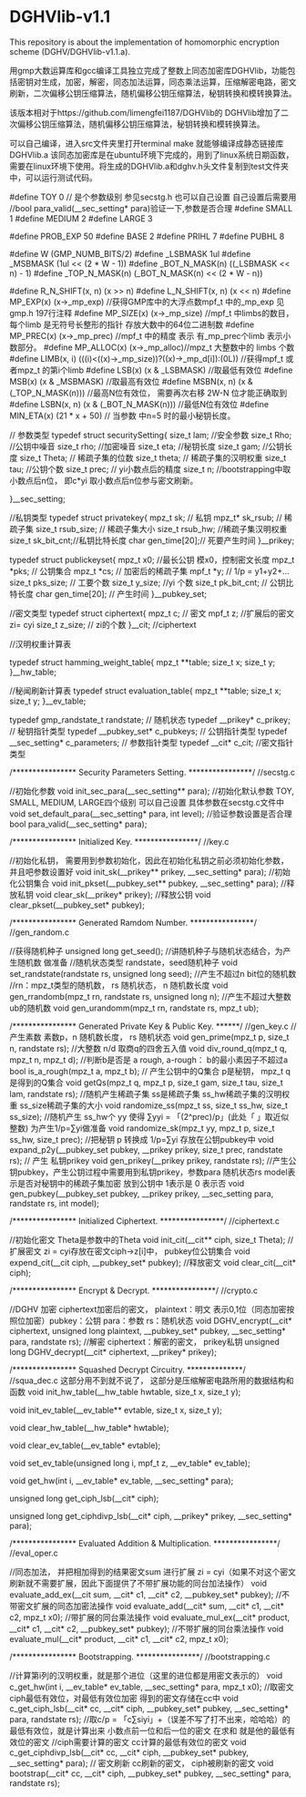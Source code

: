 # DGHVlib-v1.1
This repository is about the implementation of homomorphic encryption scheme (DGHV/DGHVlib-v1.1.a).

用gmp大数运算库和gcc编译工具独立完成了整数上同态加密库DGHVlib，功能包括密钥对生成，加密，解密，同态加法运算，同态乘法运算，压缩解密电路，密文刷新，二次偏移公钥压缩算法，随机偏移公钥压缩算法，秘钥转换和模转换算法。

该版本相对于https://github.com/limengfei1187/DGHVlib的 DGHVlib增加了二次偏移公钥压缩算法，随机偏移公钥压缩算法，秘钥转换和模转换算法。

可以自己编译，进入src文件夹里打开terminal make 就能够编译成静态链接库DGHVlib.a 该同态加密库是在ubuntu环境下完成的，用到了linux系统日期函数，需要在linux环境下使用。将生成的DGHVlib.a和dghv.h头文件复制到test文件夹中，可以运行测试代码。

#define TOY 0 // 是个参数级别 参见secstg.h 也可以自己设置 自己设置后需要用 //bool para_valid(__sec_setting* para)验证一下,参数是否合理 #define SMALL 1 #define MEDIUM 2 #define LARGE 3

#define PROB_EXP 50 #define BASE 2 #define PRIHL 7 #define PUBHL 8

#define W (GMP_NUMB_BITS/2) #define _LSBMASK 1ul #define _MSBMASK (1ul << (2 * W - 1)) #define _BOT_N_MASK(n) ((_LSBMASK << n) - 1) #define _TOP_N_MASK(n) (_BOT_N_MASK(n) << (2 * W - n))

#define R_N_SHIFT(x, n) (x >> n) #define L_N_SHIFT(x, n) (x << n) #define MP_EXP(x) (x->_mp_exp) //获得GMP库中的大浮点数mpf_t 中的_mp_exp 见gmp.h 197行注释 #define MP_SIZE(x) (x->_mp_size) //mpf_t 中limbs的数目， 每个limb 是无符号长整形的指针 存放大数中的64位二进制数 #define MP_PREC(x) (x->_mp_prec) //mpf_t 中的精度 表示 有_mp_prec个limb 表示小数部分。 #define MP_ALLOC(x) (x->_mp_alloc)//mpz_t 大整数中的 limbs 个数 #define LIMB(x, i) (((i)<((x)->_mp_size))?((x)->_mp_d[i]):(0L)) //获得mpf_t 或者mpz_t 的第i个limb #define LSB(x) (x & _LSBMASK) //取最低有效位 #define MSB(x) (x & _MSBMASK) //取最高有效位 #define MSBN(x, n) (x & (_TOP_N_MASK(n))) //最高N位有效位， 需要再次右移 2W-N 位才能正确取到 #define LSBN(x, n) (x & (_BOT_N_MASK(n))) //最低N位有效位 #define MIN_ETA(x) (21 * x + 50) // 当参数 中n=5 时的最小秘钥长度。

// 参数类型 typedef struct securitySetting{ size_t lam; //安全参数 size_t Rho; //公钥中噪音 size_t rho; //加密噪音 size_t eta; //秘钥长度 size_t gam; //公钥长度 size_t Theta; // 稀疏子集的位数 size_t theta; // 稀疏子集的汉明权重 size_t tau; //公钥个数 size_t prec; // yi小数点后的精度 size_t n; //bootstrapping中取小数点后n位， 即c*yi 取小数点后n位参与密文刷新。

}__sec_setting;

//私钥类型 typedef struct privatekey{ mpz_t sk; // 私钥 mpz_t* sk_rsub; // 稀疏子集 size_t rsub_size; // 稀疏子集大小 size_t rsub_hw; //稀疏子集汉明权重 size_t sk_bit_cnt;//私钥比特长度 char gen_time[20];// 死要产生时间 }__prikey;

typedef struct publickeyset{ mpz_t x0; //最长公钥 模x0，控制密文长度 mpz_t *pks; // 公钥集合 mpz_t *cs; // 加密后的稀疏子集 mpf_t *y; // 1/p = y1+y2+... size_t pks_size; // 工要个数 size_t y_size; //yi 个数 size_t pk_bit_cnt; // 公钥比特长度 char gen_time[20]; // 产生时间 }__pubkey_set;

//密文类型 typedef struct ciphertext{ mpz_t c; // 密文 mpf_t z; //扩展后的密文 zi= cyi size_t z_size; // zi的个数 }__cit; //ciphertext

//汉明权重计算表

typedef struct hamming_weight_table{ mpz_t **table; size_t x; size_t y; }__hw_table;

//秘闻刷新计算表 typedef struct evaluation_table{ mpz_t **table; size_t x; size_t y; }__ev_table;

typedef gmp_randstate_t randstate; // 随机状态 typedef __prikey* c_prikey; // 秘钥指针类型 typedef __pubkey_set* c_pubkeys; // 公钥指针类型 typedef __sec_setting* c_parameters; // 参数指针类型 typedef __cit* c_cit; //密文指针类型

/**************** Security Parameters Setting. ****************/ //secstg.c

//初始化参数 void init_sec_para(__sec_setting** para); //初始化默认参数 TOY, SMALL, MEDIUM, LARGE四个级别 可以自己设置 具体参数在secstg.c文件中 void set_default_para(__sec_setting* para, int level); //验证参数设置是否合理 bool para_valid(__sec_setting* para);

/**************** Initialized Key. ****************/ //key.c

//初始化私钥， 需要用到参数初始化，因此在初始化私钥之前必须初始化参数，并且吧参数设置好 void init_sk(__prikey** prikey, __sec_setting* para); //初始化公钥集合 void init_pkset(__pubkey_set** pubkey, __sec_setting* para); //释放私钥 void clear_sk(__prikey* prikey); //释放公钥 void clear_pkset(__pubkey_set* pubkey);

/**************** Generated Ramdom Number. ****************/ //gen_random.c

//获得随机种子 unsigned long get_seed(); //讲随机种子与随机状态结合，为产生随机数 做准备 //随机状态类型 randstate，seed随机种子 void set_randstate(randstate rs, unsigned long seed); //产生不超过n bit位的随机数 //rn：mpz_t类型的随机数， rs 随机状态， n 随机数长度 void gen_rrandomb(mpz_t rn, randstate rs, unsigned long n); //产生不超过大整数ub的随机数 void gen_urandomm(mpz_t rn, randstate rs, mpz_t ub);

/**************** Generated Private Key & Public Key. ******/ //gen_key.c //产生素数 素数p，n 随机数长度， rs 随机状态 void gen_prime(mpz_t p, size_t n, randstate rs); //大整数 n/d 取商q的四舍五入值 void div_round_q(mpz_t q, mpz_t n, mpz_t d); //判断b是否是 a rough, a-rough： b的最小素因子不超过a bool is_a_rough(mpz_t a, mpz_t b); // 产生公钥中的Q集合 p是秘钥， mpz_t q是得到的Q集合 void getQs(mpz_t q, mpz_t p, size_t gam, size_t tau, size_t lam, randstate rs); //随机产生稀疏子集 ss是稀疏子集 ss_hw稀疏子集的汉明权重 ss_size稀疏子集的大小 void randomize_ss(mpz_t ss, size_t ss_hw, size_t ss_size); //随机产生 ss_hw个 yy 使得 ∑yyi = 「(2^prec)/p」(此处「 」取近似整数) 为产生1/p=∑yi做准备 void randomize_sk(mpz_t yy, mpz_t p, size_t ss_hw, size_t prec); //把秘钥 p 转换成 1/p=∑yi 存放在公钥pubkey中 void expand_p2y(__pubkey_set pubkey, __prikey prikey, size_t prec, randstate rs); // 产生 私钥prikey void gen_prikey(__prikey prikey, randstate rs); //产生公钥pubkey，产生公钥过程中需要用到私钥prikey，参数para 随机状态rs model表示是否对秘钥中的稀疏子集加密 放到公钥中 1表示是 0 表示否 void gen_pubkey(__pubkey_set pubkey, __prikey prikey, __sec_setting para, randstate rs, int model);

/**************** Initialized Ciphertext. ****************/ //ciphertext.c

//初始化密文 Theta是参数中的Theta void init_cit(__cit** ciph, size_t Theta); //扩展密文 zi = cyi存放在密文ciph->z[i]中， pubkey位公钥集合 void expend_cit(__cit ciph, __pubkey_set* pubkey); //释放密文 void clear_cit(__cit* ciph);

/**************** Encrypt & Decrypt. ****************/ //crypto.c

//DGHV 加密 ciphertext加密后的密文， plaintext：明文 表示0,1位（同态加密按照位加密）pubkey：公钥 para：参数 rs：随机状态 void DGHV_encrypt(__cit* ciphertext, unsigned long plaintext, __pubkey_set* pubkey, __sec_setting* para, randstate rs); //解密 ciphertext：解密的密文， prikey私钥 unsigned long DGHV_decrypt(__cit* ciphertext, __prikey* prikey);

/**************** Squashed Decrypt Circuitry. **************/ //squa_dec.c 这部分用不到就不说了， 这部分是压缩解密电路所用的数据结构和函数 void init_hw_table(__hw_table hwtable, size_t x, size_t y);

void init_ev_table(__ev_table** evtable, size_t x, size_t y);

void clear_hw_table(__hw_table* hwtable);

void clear_ev_table(__ev_table* evtable);

void set_ev_table(unsigned long i, mpf_t z, __ev_table* ev_table);

void get_hw(int i, __ev_table* ev_table, __sec_setting* para);

unsigned long get_ciph_lsb(__cit* ciph);

unsigned long get_ciphdivp_lsb(__cit* ciph, __prikey* prikey, __sec_setting* para);

/**************** Evaluated Addition & Multiplication. ****************/ //eval_oper.c

//同态加法， 并把相加得到的结果密文sum 进行扩展 zi = cyi（如果不对这个密文刷新就不需要扩展，因此下面提供了不带扩展功能的同台加法操作） void evaluate_add_ex(__cit sum, __cit* c1, __cit* c2, __pubkey_set* pubkey); //不带密文扩展的同态加密法操作 void evaluate_add(__cit* sum, __cit* c1, __cit* c2, mpz_t x0); //带扩展的同台乘法操作 void evaluate_mul_ex(__cit* product, __cit* c1, __cit* c2, __pubkey_set* pubkey); //不带扩展的同台乘法操作 void evaluate_mul(__cit* product, __cit* c1, __cit* c2, mpz_t x0);

/**************** Bootstrapping. ****************/ //bootstrapping.c

//计算第i列的汉明权重，就是那个进位（这里的进位都是用密文表示的） void c_get_hw(int i, __ev_table* ev_table, __sec_setting* para, mpz_t x0); //取密文ciph最低有效位，对最低有效位加密 得到的密文存储在cc中 void c_get_ciph_lsb(__cit* cc, __cit* ciph, __pubkey_set* pubkey, __sec_setting* para, randstate rs); //取c/p = 「c∑siyi」+（误差不写了打不出来，哈哈哈）的最低有效位，就是计算出来 小数点前一位和后一位的密文 在求和 就是他的最低有效位的密文 //ciph需要计算的密文 cc计算的最低有效位的密文 void c_get_ciphdivp_lsb(__cit* cc, __cit* ciph, __pubkey_set* pubkey, __sec_setting* para); // 密文刷新 cc刷新的密文， ciph被刷新的密文 void bootstrap(__cit* cc, __cit* ciph, __pubkey_set* pubkey, __sec_setting* para, randstate rs);
